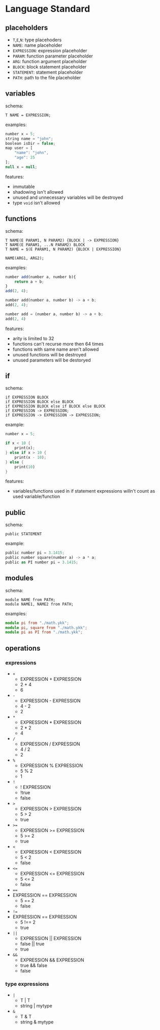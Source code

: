 # Language Standard

## placeholders

- `T`,`E`,`N`: type placehoders
- `NAME`: name placeholder
- `EXPRESSION`: expression placeholder
- `PARAM`: function parameter placeholder
- `ARG`: function argument placeholder
- `BLOCK`: block statement placeholder
- `STATEMENT`: statement placeholder
- `PATH`: path to the file placeholder

## variables

schema:

```
T NAME = EXPRESSION;
```

examples:

```ts
number x = 5;
string name = "john";
boolean isDir = false;
map user = [
    "name": "john",
    "age": 25
];
null x = null;
```

features:

- immutable
- shadowing isn't allowed
- unused and unnecessary variables will be destroyed
- type `void` isn't allowed

## functions

schema:

```
T NAME(E PARAM1, N PARAM2) {BLOCK | -> EXPRESSION}
T NAME(E PARAM1, ...N PARAM2) BLOCK
T NAME = $(E PARAM1, N PARAM2) {BLOCK | EXPRESSION}

NAME(ARG1, ARG2);
```

examples:

```ts
number add(number a, number b){
    return a + b;
}
add(2, 4);
```

```rs
number add(number a, number b) -> a + b;
add(2, 4);
```

```rs
number add = (number a, number b) -> a + b;
add(2, 4)
```

features:

- arity is limited to 32
- functions can't recurse more then 64 times
- functions with same name aren't allowed
- unused functions will be destroyed
- unused parameters will be destoryed

## if

schema:

```
if EXPRESSION BLOCK
if EXPRESSION BLOCK else BLOCK
if EXPRESSION BLOCK else if BLOCK else BLOCK
if EXPRESSION -> EXPRESSION;
if EXPRESSION -> EXPRESSION -> EXPRESSION;
```

example:

```rs
number x = 5;

if x < 10 {
    print(x);
} else if x > 10 {
    print(x - 10);
} else {
    print(10)
}
```

features:

- variables/functions used in if statement expressions willn't count as used variable/function

## public

schema:

```
public STATEMENT
```

example:

```rs
public number pi = 3.1415;
public number square(number a) -> a * a;
public as PI number pi = 3.1415;
```

## modules

schema:

```
module NAME from PATH;
module NAME1, NAME2 from PATH;
```

examples:

```ts
module pi from "./math.ykk";
module pi, square from "./math.ykk";
module pi as PI from "./math.ykk";
```

## operations

### expressions

- `+`
  - EXPRESSION + EXPRESSION
  - 2 + 4
  - 6
- `-`
  - EXPRESSION - EXPRESSION
  - 4 - 2
  - 2
- `*`
  - EXPRESSION \* EXPRESSION
  - 2 \* 2
  - 4
- `/`
  - EXPRESSION / EXPRESSION
  - 4 / 2
  - 2
- `%`
  - EXPRESSION % EXPRESSION
  - 5 % 2
  - 1
- `!`
  - ! EXPRESSION
  - !true
  - false
- `>`
  - EXPRESSION > EXPRESSION
  - 5 > 2
  - true
- `>=`
  - EXPRESSION >= EXPRESSION
  - 5 >= 2
  - true
- `<`
  - EXPRESSION < EXPRESSION
  - 5 < 2
  - false
- `<=`
  - EXPRESSION <= EXPRESSION
  - 5 <= 2
  - false
- `==`
- EXPRESSION == EXPRESSION
  - 5 == 2
  - false
- `!=`
- EXPRESSION == EXPRESSION
  - 5 !== 2
  - true
- `||`
  - EXPRESSION || EXPRESSION
  - false || true
  - true
- `&&`
  - EXPRESSION && EXPRESSION
  - true && false
  - false

### type expressions

- `|`
  - T | T
  - string | mytype
- `&`
   - T & T
  - string & mytype
